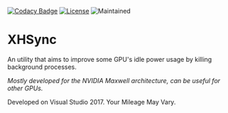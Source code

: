 [![Codacy Badge](https://api.codacy.com/project/badge/Grade/38b932ee2de84d2c9e4521aa96567a94)](https://app.codacy.com/app/XenHat/HatSync?utm_source=github.com&utm_medium=referral&utm_content=XenHat/HatSync&utm_campaign=Badge_Grade_Dashboard)
[![License](https://img.shields.io/badge/license-AFPL-blue.svg)](https://tldrlegal.com/license/aladdin-free-public-license) ![Maintained](https://img.shields.io/maintenance/yes/2019.svg)
# XHSync
An utility that aims to improve some GPU's idle power usage by killing background processes.

*Mostly developed for the NVIDIA Maxwell architecture, can be useful for other GPUs.*

Developed on Visual Studio 2017. Your Mileage May Vary.
